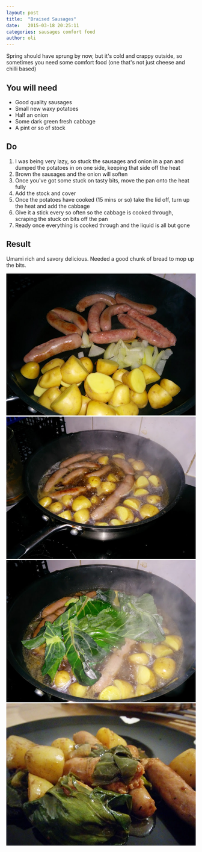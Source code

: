 ```yaml
---
layout: post
title:  "Braised Sausages"
date:   2015-03-18 20:25:11
categories: sausages comfort food
author: oli
---
```


Spring should have sprung by now, but it's cold and crappy outside, so sometimes you need some comfort food (one that's not just cheese and chilli based)



## You will need

* Good quality sausages
* Small new waxy potatoes
* Half an onion
* Some dark green fresh cabbage
* A pint or so of stock

## Do

1. I was being very lazy, so stuck the sausages and onion in a pan and dumped the potatoes in on one side, keeping that side off the heat
2. Brown the sausages and the onion will soften
3. Once you've got some stuck on tasty bits, move the pan onto the heat fully
4. Add the stock and cover
5. Once the potatoes have cooked (15 mins or so) take the lid off, turn up the heat and add the cabbage
6. Give it a stick every so often so the cabbage is cooked through, scraping the stuck on bits off the pan
7. Ready once everything is cooked through and the liquid is all but gone

## Result

Umami rich and savory delicious.  Needed a good chunk of bread to mop up the bits.

![Getting started](/images/sausages/braised_sausages_1.jpg "Getting started")
![Starting the cook down](/images/sausages/braised_sausages_2.jpg "Starting the cook down")
![Green going in](/images/sausages/braised_sausages_3.jpg "Green going in")
![Get in my face](/images/sausages/braised_sausages_4.jpg "Get in my face")


